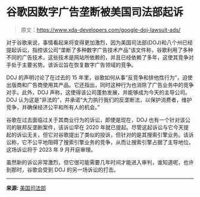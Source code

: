 # 谷歌因数字广告垄断被美国司法部起诉

> 原文：<https://www.xda-developers.com/google-doj-lawsuit-ads/>

对于谷歌来说，事情看起来将变得更加激烈，因为美国司法部(DOJ)和八个州已经提起诉讼，指控该公司“垄断了多种数字广告技术产品”该文件称，谷歌利用了多种不同的广告技术，这些技术是网站所依赖的，并且已经依赖了多年，这使其竞争对手处于主要劣势。该诉讼旨在恢复数字广告领域的竞争。

DOJ 的声明讨论了在过去的 15 年里，谷歌如何从事“反竞争和排他性行为”，迫使出版商和广告商使用其产品。它还指出，同时这种行为也消除了广告业务中的竞争对手。此外，DOJ 声称，这使得该公司蓬勃发展，并能够成为今天的主导公司。DOJ 认为这是“非法的”，并承诺“大力执行我们的反垄断法，以保护消费者，维护竞争，并确保经济公平和所有人的机会。”

谷歌在过去面临过关于其商业行为的诉讼，即使是现在，DOJ 也有一个针对该公司的联邦反垄断案件，该诉讼早在 2020 年就已提起。尽管这起诉讼与它今天提起的诉讼无关，但它对谷歌提出了类似的投诉，但针对的是其搜索引擎业务。该诉讼称，它不公平地阻碍了搜索引擎业务的竞争，从而让搜索引擎占据了主导地位。这场诉讼将于 2023 年 9 月开庭审理。

虽然新的诉讼非常激烈，但它很可能需要几年时间才能进入审判，谁知道呢，也许到那时，谷歌会受到 DOJ 的另一场诉讼的打击。

* * *

**来源:** [美国司法部](https://www.justice.gov/opa/pr/justice-department-sues-google-monopolizing-digital-advertising-technologies)